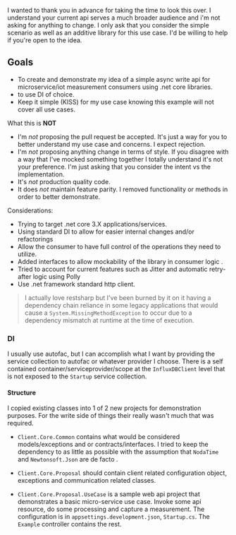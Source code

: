 ﻿
I wanted to thank you in advance for taking the time to look this over.  I understand your current api serves a much broader audience and i'm not asking for anything to change.  I only ask that you consider the simple scenario as well as an additive library for this use case.   I'd be willing to help if you're open to the idea.  


## Goals
- To create and demonstrate my idea of a simple async write api for microservice/iot measurement consumers using .net core libraries.
- to use DI of choice.  
- Keep it simple (KISS) for my use case knowing this example will not cover all use cases. 

What this is **NOT**

- I'm *not* proposing the pull request be accepted.  It's just a way for you to better understand my use case and concerns.  I expect rejection. 
- I'm *not* proposing anything change in terms of style.  If you disagree with a way that I've mocked something together I totally understand it's not your preference.  I'm just asking that you consider the intent vs the implementation. 
- It's *not* production quality code.  
- It does *not* maintain feature parity.  I removed functionality or methods in order to better demonstrate.   

Considerations:
- Trying to target .net core 3.X applications/services.
- Using standard DI to allow for easier internal changes and/or refactorings  
- Allow the consumer to have full control of the operations they need to utilize.
- Added interfaces to allow mockability of the library in consumer logic .
- Tried to account for current features such as Jitter and automatic retry-after logic using Polly
- Use .net framework standard http client.  
>I actually love restsharp but I've been burned by it on it having a dependency chain reliance in some legacy applications that would cause a `System.MissingMethodException` to occur due to a dependency mismatch at runtime at the time of execution.
 
 ### DI
I usually use autofac, but I can accomplish what I want by providing the service collection to autofac or whatever provider I choose.  There is a self contained container/serviceprovider/scope at the `InfluxDBClient`  level that is not exposed to the `Startup` service collection.   
 
 #### Structure
I copied existing classes into 1 of 2 new projects for demonstration purposes.  For the write side of things their really wasn't much that was required.  
- `Client.Core.Common` contains what would be considered models/exceptions and or contracts/interfaces.   I tried to keep the dependency to as little as possible with the assumption that `NodaTime` and `Newtonsoft.Json` are de facto . 
 
 - `Client.Core.Proposal` should contain client related configuration object, exceptions and communication related classes.
 
- `Client.Core.Proposal.UseCase` is a sample web api project that demonstrates a basic micro-service use case.  Invoke some api resource, do some processing and capture a measurement.  The configuration is in `appsettings.development.json`, `Startup.cs`.  The `Example` controller  contains the rest.

